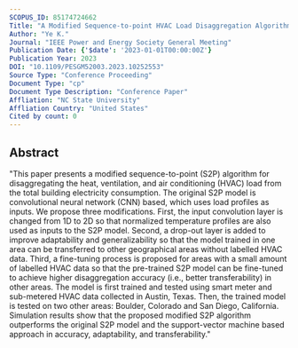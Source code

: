 ```yaml
---
SCOPUS_ID: 85174724662
Title: "A Modified Sequence-to-point HVAC Load Disaggregation Algorithm"
Author: "Ye K."
Journal: "IEEE Power and Energy Society General Meeting"
Publication Date: {'$date': '2023-01-01T00:00:00Z'}
Publication Year: 2023
DOI: "10.1109/PESGM52003.2023.10252553"
Source Type: "Conference Proceeding"
Document Type: "cp"
Document Type Description: "Conference Paper"
Affliation: "NC State University"
Affliation Country: "United States"
Cited by count: 0
---
```


## Abstract
"This paper presents a modified sequence-to-point (S2P) algorithm for disaggregating the heat, ventilation, and air conditioning (HVAC) load from the total building electricity consumption. The original S2P model is convolutional neural network (CNN) based, which uses load profiles as inputs. We propose three modifications. First, the input convolution layer is changed from 1D to 2D so that normalized temperature profiles are also used as inputs to the S2P model. Second, a drop-out layer is added to improve adaptability and generalizability so that the model trained in one area can be transferred to other geographical areas without labelled HVAC data. Third, a fine-tuning process is proposed for areas with a small amount of labelled HVAC data so that the pre-trained S2P model can be fine-tuned to achieve higher disaggregation accuracy (i.e., better transferability) in other areas. The model is first trained and tested using smart meter and sub-metered HVAC data collected in Austin, Texas. Then, the trained model is tested on two other areas: Boulder, Colorado and San Diego, California. Simulation results show that the proposed modified S2P algorithm outperforms the original S2P model and the support-vector machine based approach in accuracy, adaptability, and transferability."

